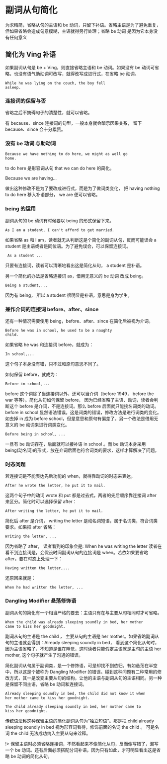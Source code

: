 # 副词从句简化

为求精简，省略从句的主语和 be 动词，只留下补语。省略主语是为了避免重复，但如果省略会造成句意模糊，主语就得另行处理；省略 be 动词 是因为它本身没有任何意义



## 简化为 Ving 补语

如果副词从句是 be + Ving，则直接省略主语和 be 动词。如果没有 be 动词可省略，也没有语气助动词可改写，就得改写成进行式，在省略 be 动词。

<code>While he was lying on the couch, the boy fell asleep.</code>

### 连接词的保留与否

省略之后不妨碍句子的清楚性，就可以省略。

有 because、since 连接词的句型，一般本身就会暗示因果关系， 留下 because、since 会十分累赘。

### 没有 be 动词 与助动词

<code>Because we have nothing to do here, we might as well go home.</code>

to do here 是形容词从句 that we can do here 的简化。

Because we are having...

做出这种修改不是为了要改成进行式，而是为了做词类变化， 把 having nothing to do here 移入补语部分， we are 便可以省略。

### being 的运用

副词从句的 be 动词有时候要以 being 的形式保留下来。

<code>As I am a student, I can't afford to get married.</code>

如果省略 as 和 I am，读者就无从判断这是个简化的副词从句，反而可能误会 a student 是主语或者是同位语。为了避免误会，可以保留连接词。

<code> As a student ...</code>

只要有连接词，读者可以清晰地看出这是简化从句， a student 是补语。

另一个简化的办法是省略连接词 as，借用无意义的 be 动词 改成 being。

<code>Being a student,...</code>

因为有 being， 所以 a student 很明显是补语，意思是身为学生。



### 兼作介词的连接词 before、after、since

还有一种情况需要使用 being，before、after、since 在简化后被视为介词。

<code>Before he was in school, he used to be a naughty child.</code>

如果省略 he was 和连接词 before，就成为：

<code>In school,...</code>

这个句子本身没有错，只不过和原句意思不同了。

如何保留 before，就成为：

<code>Before in school,...</code>

before 这个词除了当连接词以外，还可以当介词（before 1949， before the war 等等）。简化从句如何保留 before， 因为已经省略了主语、动词，读者会判断这个 before 是介词，不是连接词。那么 before 后面就只能接名词类的动词。 before in school 显然语法错误。这是词类的错误，修改方法是进行词类的变化。如去掉 in 成为 before school，但是意思和原句有偏差了。另一个改法是借用无意义的 be 动词来进行词类变化。

<code>Before being in school, ...</code>

一旦有 be 动词存在，后面就可以接补语 in school 。而 be 动词本身采用 being(动名词)的形式，放在介词后面也符合词类的要求，这样才算解决了问题。



### 时态问题

若连接词是不能表达先后功能的 when，就得靠动词的时态来表达。

<code>After he wrote the letter, he put it to mail.</code>

这两个句子中的动词 wrote 和 put 都是过去式，两者的先后顺序靠连接词 after 来区分。简化时可以选择保留 after：

<code>After writing the letter, he put it to mail.</code>

简化后 after 是介词， writing the letter 是动名词短语，属于名词类，符合词类要求。如果把 after 省略：

<code>Writing the letter, ...</code>

因为省略了 after， 读者看到的印象会是: When he was writing the letter 读者在看不到连接词是，会假设时间副词从句的连接词是 when。若依如果要省略 after，要在时态上处理一下：

<code>Having written the letter,...</code>

还原回来就是：

<code>When he had written the letter, ...</code>



### Dangling Modifier 悬荡修饰语

副词从句的简化有一个相当严格的要去：主语只有在与主要从句相同时才可省略。

<code>When the child was already sleeping soundly in bed, her mother came to kiss her goodnight.</code>

副词从句的主语是 the child ， 主要从句的主语是 her mother。如果省略副词从句的主语就会得到：Already sleeping soundly in bed， 看到这个简化从句时，因为主语省略了，不知道是谁在睡觉，这时读者只能假定主语就是主句的主语 her mother, 这个句子就产生了沟通的错误。

简化副词从句属于副词类，是一个修饰语，可是却找不到依归，有如悬荡在半空中，所以这是个被称为 Dangling Modifier 的错误。碰到这种问题有二种常用的修改方式，其一是改变主要从句的结构，让他的主语与副词从句的主语相同。另一种是保留不同主语，省略 be 动词和连接词。

<code>Already sleeping soundly in bed, the child did not know it when her mother came to kiss her goodnight.</code>

<code>The child already sleeping soundly in bed, her mother came to kiss her goodnight.</code>

传统语法称这种保留主语的简化副词从句为“独立短语”。那是把 child already sleeping soundly in bed 视为形容词看待，修饰前面的名词 the child 。 可是名词 the child 无法成功纳入主要从句来诠释。

!> 保留主语时必须省略连接词，不然看起来不像简化从句，反而像写错了，漏写一个 be 动词。还有后面必须搭配分词补语，因为只有如此，才可明显看出这是省略 be  动词的简化从句。